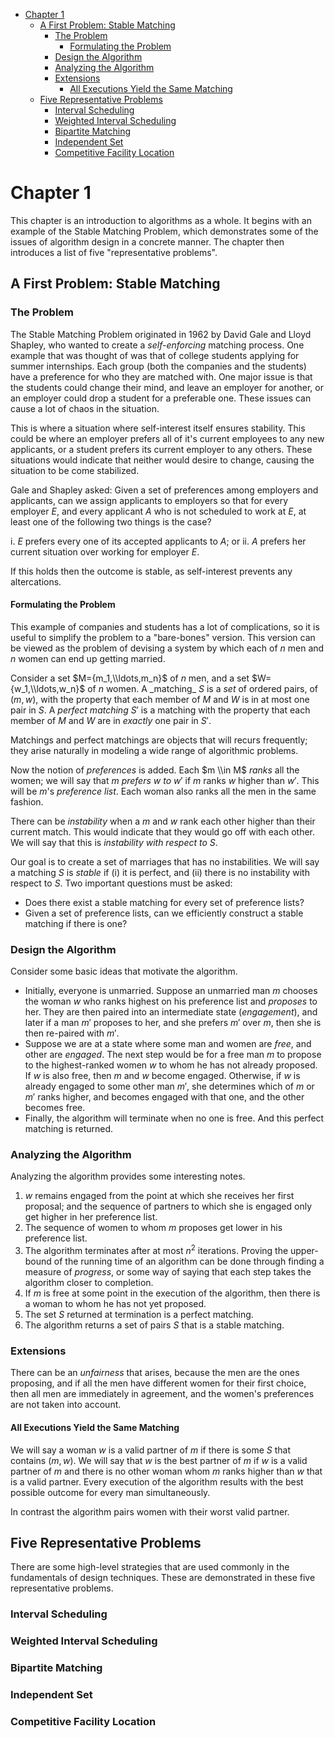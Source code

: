<!-- vim-markdown-toc GFM -->

* [Chapter 1](#chapter-1)
  * [A First Problem: Stable Matching](#a-first-problem-stable-matching)
    * [The Problem](#the-problem)
      * [Formulating the Problem](#formulating-the-problem)
    * [Design the Algorithm](#design-the-algorithm)
    * [Analyzing the Algorithm](#analyzing-the-algorithm)
    * [Extensions](#extensions)
      * [All Executions Yield the Same Matching](#all-executions-yield-the-same-matching)
  * [Five Representative Problems](#five-representative-problems)
    * [Interval Scheduling](#interval-scheduling)
    * [Weighted Interval Scheduling](#weighted-interval-scheduling)
    * [Bipartite Matching](#bipartite-matching)
    * [Independent Set](#independent-set)
    * [Competitive Facility Location](#competitive-facility-location)

<!-- vim-markdown-toc -->

# Chapter 1

This chapter is an introduction to algorithms as a whole. It begins with an
example of the Stable Matching Problem, which demonstrates some of the issues
of algorithm design in a concrete manner. The chapter then introduces a list
of five "representative problems".

## A First Problem: Stable Matching

### The Problem

The Stable Matching Problem originated in 1962 by David Gale and Lloyd Shapley,
who wanted to create a _self-enforcing_ matching process. One example that was
thought of was that of college students applying for summer internships. Each
group (both the companies and the students) have a preference for who they are
matched with. One major issue is that the students could change their mind, and
leave an employer for another, or an employer could drop a student for a
preferable one. These issues can cause a lot of chaos in the situation.

This is where a situation where self-interest itself ensures stability. This
could be where an employer prefers all of it's current employees to any new
applicants, or a student prefers its current employer to any others. These
situations would indicate that neither would desire to change, causing the
situation to be come stabilized.

Gale and Shapley asked: Given a set of preferences among employers and
applicants, can we assign applicants to employers so that for every employer
$E$, and every applicant $A$ who is not scheduled to work at $E$, at least one
of the following two things is the case?

i. $E$ prefers every one of its accepted applicants to $A$; or
ii. $A$ prefers her current situation over working for employer $E$.

If this holds then the outcome is stable, as self-interest prevents any
altercations.

#### Formulating the Problem

This example of companies and students has a lot of complications, so it is
useful to simplify the problem to a "bare-bones" version. This version can be
viewed as the problem of devising a system by which each of $n$ men and $n$
women can end up getting married.

Consider a set $M={m_1,\\ldots,m_n}$ of $n$ men, and a set
$W={w_1,\\ldots,w_n}$ of $n$ women. A \_matching_ $S$ is a _set_ of ordered
pairs, of $(m,w)$, with the property that each member of $M$ and $W$ is in at
most one pair in $S$. A _perfect matching_ $S'$ is a matching with the property
that each member of $M$ and $W$ are in _exactly_ one pair in $S'$.

Matchings and perfect matchings are objects that will recurs frequently; they
arise naturally in modeling a wide range of algorithmic problems.

Now the notion of _preferences_ is added. Each $m \\in M$ _ranks_ all the women;
we will say that $m$ _prefers_ $w$ _to_ $w'$ if $m$ ranks $w$ higher than $w'$.
This will be $m$'s _preference list_. Each woman also ranks all the men in the
same fashion.

There can be _instability_ when a $m$ and $w$ rank each other higher than their
current match. This would indicate that they would go off with each other. We
will say that this is _instability with respect to_ $S$.

Our goal is to create a set of marriages that has no instabilities. We will say
a matching $S$ is _stable_ if (i) it is perfect, and (ii) there is no
instability with respect to $S$. Two important questions must be asked:

-   Does there exist a stable matching for every set of preference lists?
-   Given a set of preference lists, can we efficiently construct a stable
      matching if there is one?

### Design the Algorithm

Consider some basic ideas that motivate the algorithm.

-   Initially, everyone is unmarried. Suppose an unmarried man $m$ chooses the
      woman $w$ who ranks highest on his preference list and _proposes_ to her.
      They are then paired into an intermediate state (_engagement_), and later
      if a man $m'$ proposes to her, and she prefers $m'$ over $m$, then she is
      then re-paired with $m'$.
-   Suppose we are at a state where some man and women are _free_, and other are
      _engaged_. The next step would be for a free man $m$ to propose to the
      highest-ranked women $w$ to whom he has not already proposed. If $w$ is
      also free, then $m$ and $w$ become engaged. Otherwise, if $w$ is already
      engaged to some other man $m'$, she determines which of $m$ or $m'$ ranks
      higher, and becomes engaged with that one, and the other becomes free.
-   Finally, the algorithm will terminate when no one is free. And this perfect
      matching is returned.

### Analyzing the Algorithm

Analyzing the algorithm provides some interesting notes.

1.  $w$ remains engaged from the point at which she receives her first proposal;
    and the sequence of partners to which she is engaged only get higher in her
    preference list.
2.  The sequence of women to whom $m$ proposes get lower in his preference list.
3.  The algorithm terminates after at most $n^2$ iterations. Proving the
    upper-bound of the running time of an algorithm can be done through finding
    a measure of _progress_, or some way of saying that each step takes the
    algorithm closer to completion.
4.  If $m$ is free at some point in the execution of the algorithm, then there
    is a woman to whom he has not yet proposed.
5.  The set $S$ returned at termination is a perfect matching.
6.  The algorithm returns a set of pairs $S$ that is a stable matching.

### Extensions

There can be an _unfairness_ that arises, because the men are the ones
proposing, and if all the men have different women for their first choice, then
all men are immediately in agreement, and the women's preferences are not taken
into account.

#### All Executions Yield the Same Matching

We will say a woman $w$ is a valid partner of $m$ if there is some $S$ that
contains $(m,w)$. We will say that $w$ is the best partner of $m$ if $w$ is a
valid partner of $m$ and there is no other woman whom $m$ ranks higher than $w$
that is a valid partner. Every execution of the algorithm results with the best
possible outcome for every man simultaneously.

In contrast the algorithm pairs women with their worst valid partner.

## Five Representative Problems

There are some high-level strategies that are used commonly in the fundamentals
of design techniques. These are demonstrated in these five representative
problems.

### Interval Scheduling

### Weighted Interval Scheduling

### Bipartite Matching

### Independent Set

### Competitive Facility Location
